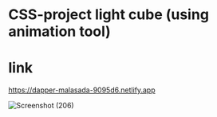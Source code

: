 # CSS-project light cube (using animation tool)

# link
https://dapper-malasada-9095d6.netlify.app

![Screenshot (206)](https://user-images.githubusercontent.com/112082808/193463971-d39023eb-cdc1-48a1-9b37-72e0f8dd7f1a.png)

